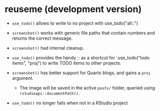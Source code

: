 # reuseme (development version)

* `use_todo()` allows to write to no project with use_todo("all::")

* `screenshot()` works with generic file paths that contain numbers and returns the correct message.

* `screenshot()` had internal cleanup.

* `use_todo()` provides the handy <proj>::<todo items> as a shortcut for `use_todo("todo items", "proj") to write TODO items to other projects.

* `screenshot()` has better support for Quarto blogs, and gains a `proj` argument.

  - The image will be saved in the active `posts/` folder, queried using `rstudioapi::documentPath()`.

* `use_todo()` no longer fails when not in a RStudio project
